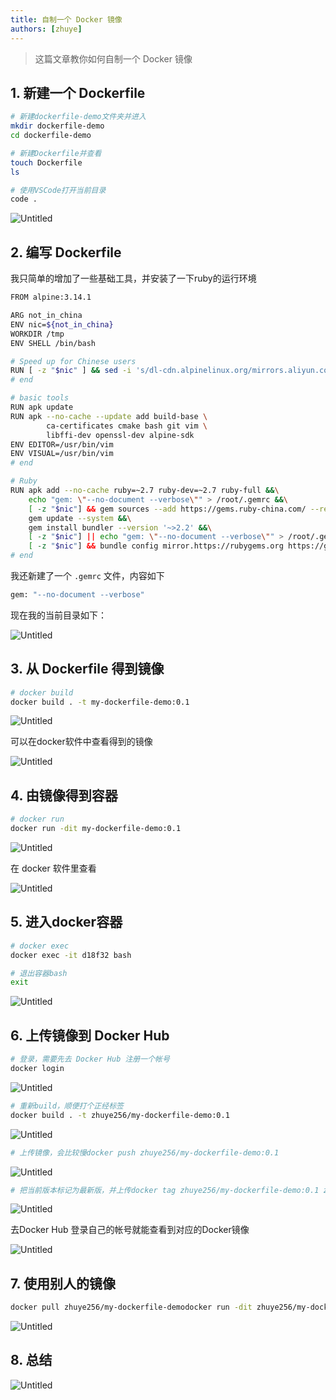 ```yaml
---
title: 自制一个 Docker 镜像
authors: [zhuye]
---
```


> 这篇文章教你如何自制一个 Docker 镜像

<!--truncate-->

## 1. 新建一个 Dockerfile

```bash
# 新建dockerfile-demo文件夹并进入
mkdir dockerfile-demo
cd dockerfile-demo

# 新建Dockerfile并查看
touch Dockerfile
ls

# 使用VSCode打开当前目录
code .
```

![Untitled](https://zhuye-1308301598.file.myqcloud.com/markdown/Untitled-20211208181608180.png)

## 2. 编写 Dockerfile

我只简单的增加了一些基础工具，并安装了一下ruby的运行环境

```bash
FROM alpine:3.14.1

ARG not_in_china
ENV nic=${not_in_china} 
WORKDIR /tmp
ENV SHELL /bin/bash

# Speed up for Chinese users
RUN [ -z "$nic" ] && sed -i 's/dl-cdn.alpinelinux.org/mirrors.aliyun.com/g' /etc/apk/repositories
# end

# basic tools
RUN apk update
RUN apk --no-cache --update add build-base \
        ca-certificates cmake bash git vim \
        libffi-dev openssl-dev alpine-sdk
ENV EDITOR=/usr/bin/vim
ENV VISUAL=/usr/bin/vim
# end

# Ruby
RUN apk add --no-cache ruby=~2.7 ruby-dev=~2.7 ruby-full &&\
    echo "gem: \"--no-document --verbose\"" > /root/.gemrc &&\
    [ -z "$nic"] && gem sources --add https://gems.ruby-china.com/ --remove https://rubygems.org/;\
    gem update --system &&\
    gem install bundler --version '~>2.2' &&\
    [ -z "$nic"] || echo "gem: \"--no-document --verbose\"" > /root/.gemrc; \
    [ -z "$nic"] && bundle config mirror.https://rubygems.org https://gems.ruby-china.com;
# end
```

我还新建了一个 `.gemrc` 文件，内容如下

```bash
gem: "--no-document --verbose"
```

现在我的当前目录如下：

![Untitled](https://zhuye-1308301598.file.myqcloud.com/markdown/Untitled%201.png)

## 3. 从 Dockerfile 得到镜像

```bash
# docker build
docker build . -t my-dockerfile-demo:0.1
```

![Untitled](https://zhuye-1308301598.file.myqcloud.com/markdown/Untitled%202.png)

可以在docker软件中查看得到的镜像

![Untitled](https://zhuye-1308301598.file.myqcloud.com/markdown/Untitled%203.png)

## 4. 由镜像得到容器

```bash
# docker run
docker run -dit my-dockerfile-demo:0.1
```

![Untitled](https://zhuye-1308301598.file.myqcloud.com/markdown/Untitled%204.png)

在 docker 软件里查看

![Untitled](https://zhuye-1308301598.file.myqcloud.com/markdown/Untitled%205.png)

## 5. 进入docker容器

```bash
# docker exec
docker exec -it d18f32 bash

# 退出容器bash
exit
```

![Untitled](https://zhuye-1308301598.file.myqcloud.com/markdown/Untitled%206.png)

## 6. 上传镜像到 Docker Hub

```bash
# 登录，需要先去 Docker Hub 注册一个帐号
docker login
```

![Untitled](https://zhuye-1308301598.file.myqcloud.com/markdown/Untitled%207.png)

```bash
# 重新build，顺便打个正经标签
docker build . -t zhuye256/my-dockerfile-demo:0.1
```

![Untitled](https://zhuye-1308301598.file.myqcloud.com/markdown/Untitled%208.png)

```bash
# 上传镜像，会比较慢docker push zhuye256/my-dockerfile-demo:0.1
```

![Untitled](https://zhuye-1308301598.file.myqcloud.com/markdown/Untitled%209.png)

```bash
# 把当前版本标记为最新版，并上传docker tag zhuye256/my-dockerfile-demo:0.1 zhuye256/my-dockerfile-demo:latestdocker push zhuye256/my-dockerfile-demo:latest
```

![Untitled](https://zhuye-1308301598.file.myqcloud.com/markdown/Untitled%2010.png)

去Docker Hub 登录自己的帐号就能查看到对应的Docker镜像

![Untitled](https://zhuye-1308301598.file.myqcloud.com/markdown/Untitled%2011.png)

## 7. 使用别人的镜像

```bash
docker pull zhuye256/my-dockerfile-demodocker run -dit zhuye256/my-dockerfile-demodocker exec -it 936f41 bash
```

![Untitled](https://zhuye-1308301598.file.myqcloud.com/markdown/Untitled%2012.png)

## 8. 总结

![Untitled](https://zhuye-1308301598.file.myqcloud.com/markdown/Untitled%2013-20211208181608682.png)